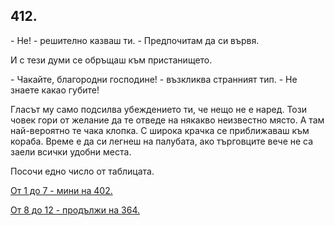 ## 412.


\- Не! - решително казваш ти. - Предпочитам да си вървя.

И с тези думи се обръщаш към пристанището.

\- Чакайте, благородни господине! - възкликва странният тип. - Не
знаете какао губите!

Гласът му само подсилва убеждението ти, че нещо не е наред. Този
човек гори от желание да те отведе на някакво неизвестно място. А
там най-вероятно те чака клопка. С широка крачка се приближаваш
към кораба. Време е да си легнеш на палубата, ако търговците вече
не са заели всички удобни места.

Посочи едно число от таблицата.

[От 1 до 7 - мини на 402.](./402)

[От 8 до 12 - продължи на 364.](./364)
